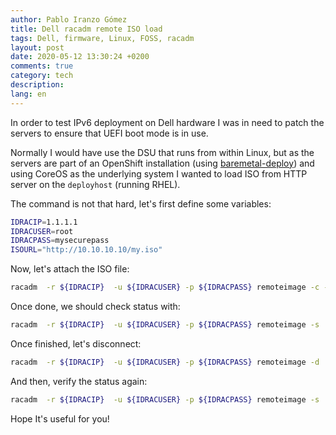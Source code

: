 ```yaml
---
author: Pablo Iranzo Gómez
title: Dell racadm remote ISO load
tags: Dell, firmware, Linux, FOSS, racadm
layout: post
date: 2020-05-12 13:30:24 +0200
comments: true
category: tech
description:
lang: en
---
```


In order to test IPv6 deployment on Dell hardware I was in need to patch the servers to ensure that UEFI boot mode is in use.

Normally I would have use the DSU that runs from within Linux, but as the servers are part of an OpenShift installation (using [baremetal-deploy](https://github.com/openshift-kni/baremetal-deploy)) and using CoreOS as the underlying system I wanted to load ISO from HTTP server on the `deployhost` (running RHEL).

The command is not that hard, let's first define some variables:

```bash
IDRACIP=1.1.1.1
IDRACUSER=root
IDRACPASS=mysecurepass
ISOURL="http://10.10.10.10/my.iso"
```

Now, let's attach the ISO file:

```bash
racadm  -r ${IDRACIP}  -u ${IDRACUSER} -p ${IDRACPASS} remoteimage -c -l ${ISOURL}
```

Once done, we should check status with:

```bash
racadm  -r ${IDRACIP}  -u ${IDRACUSER} -p ${IDRACPASS} remoteimage -s
```

Once finished, let's disconnect:

```bash
racadm  -r ${IDRACIP}  -u ${IDRACUSER} -p ${IDRACPASS} remoteimage -d
```

And then, verify the status again:

```bash
racadm  -r ${IDRACIP}  -u ${IDRACUSER} -p ${IDRACPASS} remoteimage -s
```

Hope It's useful for you!
